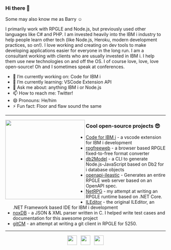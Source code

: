 ### Hi there 👋

Some may also know me as Barry ☺

I primarily work with RPGLE and Node.js, but previously used other languages like C# and PHP. I am invested heavily into the IBM i industry to help people learn other tech (like Node.js, Heroku, modern development practices, so on!). I love working and creating on dev tools to make developing applications easier for everyone in the long run. I am a consultant working with clients who are usually invested in IBM i. I help them use new technologies on and off the OS. I of course love, love, love open-source! Oh and I sometimes speak at conferences.

- 🔭 I’m currently working on: Code for IBM i
- 🌱 I’m currently learning: VSCode Extension API
- 💬 Ask me about: anything IBM i or Node.js
- 📫 How to reach me: Twitter!
- 😄 Pronouns: He/him
- ⚡ Fun fact: Floor and flaw sound the same

---

<p>
  <img width="250" align='left' src="https://raw.githubusercontent.com/worksofliam/worksofliam/master/icon/DqmysLPWoAAYjHZ.jpg?raw=true">
</p>

### Cool open-source projects 😎

* [Code for IBM i](https://github.com/halcyon-tech/code-for-ibmi) - a vscode extension for IBM i development
* [rpgfreeweb](https://github.com/worksofbarry/rpgfreeweb) - a browser based RPGLE fixed-to-free format converter
* [db2Model](https://github.com/worksofbarry/db2Model) - a CLI to generate Node.js-JavaScript based on Db2 for i database objects
* [openapi-ileastic](https://github.com/worksofbarry/openapi-ileastic) - Generates an entire RPGLE web server based on an OpenAPI spec.
* [NetRPG](https://github.com/worksofbarry/NetRPG) - my attempt at writing an RPGLE runtime based on .NET Core.
* [ILEditor](https://github.com/worksofbarry/ILEditor) - the original ILEditor, an .NET Framework based IDE for IBM i development
* [noxDB](https://github.com/sitemule/noxDB) - a JSON & XML parser written in C. I helped write test cases and documentation for this awesome project
* [gitCM](https://github.com/worksofbarry/gitcm) - an attempt at writing a git client in RPGLE for 5250.

---

<p align='center'>
<a href="https://twitter.com/notesofbarry"><img height="30" src="https://raw.githubusercontent.com/worksofliam/worksofliam/master/icon/twitter.png?raw=true"></a>&nbsp;&nbsp;
<a href="https://instagram.com/picsofbarry"><img height="30" src="https://raw.githubusercontent.com/worksofliam/worksofliam/master/icon/instagram.jpg?raw=true"></a>&nbsp;&nbsp;
<a href="https://www.linkedin.com/in/worksofbarry/"><img height="30" src="https://raw.githubusercontent.com/worksofliam/worksofliam/master/icon/linkedin.png?raw=true"></a>
</p>
